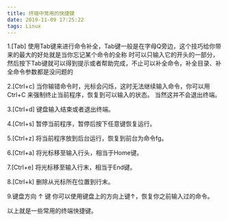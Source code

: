 ```yaml
---
title: 终端中常用的快捷键
date: 2019-11-09 17:25:22
tags: Linux
---
```

1.[Tab]
	使用Tab键来进行命令补全，Tab键一般是在字母Q旁边，这个技巧给你带来的最大的好处就是当你忘记某个命令的全称
	时可以只输入它的开头的一部分，然后按下Tab键就可以得到提示或者帮助完成，不止可以补全命令，补全目录、补全命令参数都是没问题的
	<!--more-->

2.[Ctrl+c]
	当你输错命令时，光标会闪烁，这时无法继续输入命令，你可以用 Ctrl+C 来强制终止当前程序，恢复到可以输入的状态。
	当然这并不会退出终端。
	
3.[Ctrl+d]
	键盘输入结束或者退出终端。
	
4.[Ctrl+s]
	暂停当前程序，暂停后按下任意键恢复运行。
	
5.[Ctrl+z]
	将当前程序放到后台运行，恢复到前台为命令fg。
	
6.[Ctrl+a]
	将光标移至输入行头，相当于Home键。
	
7.[Ctrl+e]
	将光标移至输入行末，相当于End键。
	
8.[Ctrl+k]
	删除从光标所在位置到行末。

9.键盘方向 ↑ 键
	你可以使用键盘上的方向上键↑，恢复你之前输入过的命令。
	
以上就是一些常用的终端快捷键。
	
